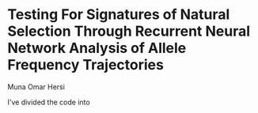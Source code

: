 # Testing For Signatures of Natural Selection Through Recurrent Neural Network Analysis of Allele Frequency Trajectories

Muna Omar Hersi

I've divided the code into 
